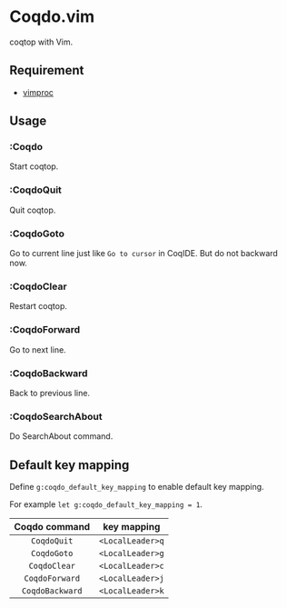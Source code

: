 Coqdo.vim
===

coqtop with Vim.

## Requirement

  * [vimproc](https://github.com/Shougo/vimproc.vim)

## Usage

### :Coqdo

  Start coqtop.

### :CoqdoQuit

  Quit coqtop.

### :CoqdoGoto

  Go to current line just like `Go to cursor` in CoqIDE.
  But do not backward now.

### :CoqdoClear

  Restart coqtop.

### :CoqdoForward

  Go to next line.

### :CoqdoBackward

  Back to previous line.

### :CoqdoSearchAbout

  Do SearchAbout command.

## Default key mapping

  Define `g:coqdo_default_key_mapping` to enable default key mapping.

  For example `let g:coqdo_default_key_mapping = 1`.

  | Coqdo command   | key mapping      |
  |:---------------:|:----------------:|
  | `CoqdoQuit`     | `<LocalLeader>q` |
  | `CoqdoGoto`     | `<LocalLeader>g` |
  | `CoqdoClear`    | `<LocalLeader>c` |
  | `CoqdoForward`  | `<LocalLeader>j` |
  | `CoqdoBackward` | `<LocalLeader>k` |

